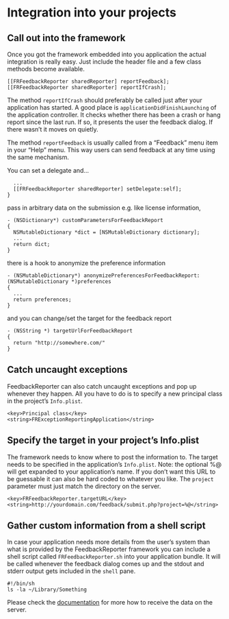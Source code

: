 # Integration into your projects

## Call out into the framework

Once you got the framework embedded into you application the actual
integration is really easy. Just include the header file and a few class
methods become available.

    [[FRFeedbackReporter sharedReporter] reportFeedback];
    [[FRFeedbackReporter sharedReporter] reportIfCrash];


The method `reportIfCrash` should preferably be called just after your application
has started. A good place is `applicationDidFinishLaunching` of the
application controller. It checks whether there has been a crash or hang
report since the last run. If so, it presents the user the feedback dialog. If
there wasn’t it moves on quietly.

The method `reportFeedback` is usually called from a “Feedback” menu item in your
“Help” menu. This way users can send feedback at any time using the same
mechanism.

You can set a delegate and…

      ...
      [[FRFeedbackReporter sharedReporter] setDelegate:self];
    }

pass in arbitrary data on the submission e.g. like license information,

    - (NSDictionary*) customParametersForFeedbackReport
    {
      NSMutableDictionary *dict = [NSMutableDictionary dictionary];
      ...
      return dict;
    }

there is a hook to anonymize the preference information

    - (NSMutableDictionary*) anonymizePreferencesForFeedbackReport:(NSMutableDictionary *)preferences
    {
      ...
      return preferences;
    }

and you can change/set the target for the feedback report

    - (NSString *) targetUrlForFeedbackReport
    {
      return "http://somewhere.com/"
    }

## Catch uncaught exceptions

FeedbackReporter can also catch uncaught exceptions and pop up whenever they
happen. All you have to do is to specify a new principal class in the
project’s `Info.plist`.

    <key>Principal class</key>
    <string>FRExceptionReportingApplication</string>

## Specify the target in your project’s Info.plist

The framework needs to know where to post the information to. The target needs
to be specified in the application’s `Info.plist`. Note: the optional %@ will get
expanded to your application’s name. If you don’t want this URL to be
guessable it can also be hard coded to whatever you like. The `project`
parameter must just match the directory on the server.

    <key>FRFeedbackReporter.targetURL</key>
    <string>http://yourdomain.com/feedback/submit.php?project=%@</string>

## Gather custom information from a shell script

In case your application needs more details from the user’s system than what
is provided by the FeedbackReporter framework you can include a shell script
called `FRFeedbackReporter.sh` into your application bundle. It will be called
whenever the feedback dialog comes up and the stdout and stderr output gets
included in the `shell` pane.

    #!/bin/sh
    ls -la ~/Library/Something

Please check the [documentation][1] for more how to receive the data on the
server.

[1]: https://github.com/tcurdt/feedbackreporter/blob/master/Documentation/Server.md
